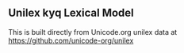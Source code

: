 Unilex kyq Lexical Model
----------------------

This is built directly from Unicode.org unilex data at
https://github.com/unicode-org/unilex
